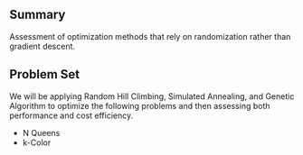 ## Summary
Assessment of optimization methods that rely on randomization rather than gradient descent.

## Problem Set
We will be applying Random Hill Climbing, Simulated Annealing, and Genetic Algorithm to optimize the following problems and then assessing both performance and cost efficiency.
- N Queens
- k-Color
